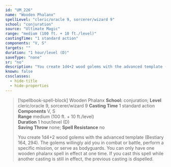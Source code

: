```yaml
---
id: "UM_226"
name: "Wooden Phalanx"
spellLevel: "cleric/oracle 9, sorcerer/wizard 9"
school: "conjuration"
source: "Ultimate Magic"
range: "medium (100 ft. + 10 ft./level)"
castingTime: "1 standard action"
components: "V, S"
targets: ""
duration: "1 hour/level (D)"
saveType: "none"
sr: "no"
description: "You create 1d4+2 wood golems with the advanced template (Bestiary 164, 294). The golems willingly aid you in combat or battle, perform a specific mission, or serve as bodyguards. You can only have one wooden phalanx spell in effect at one time.  If you cast this spell while another casting is still in effect, the previous casting is dispelled."
known: false
cssclasses:
  - hide-title
  - hide-properties
---
```


> [!spellbook-spell-block] Wooden Phalanx
> **School:** conjuration; **Level** cleric/oracle 9, sorcerer/wizard 9
> **Casting Time** 1 standard action  
> **Components** V, S  
> **Range** medium (100 ft. + 10 ft./level)  
> **Duration** 1 hour/level (D)  
> **Saving Throw** none; **Spell Resistance** no
> 
> You create 1d4+2 wood golems with the advanced template (Bestiary 164, 294). The golems willingly aid you in combat or battle, perform a specific mission, or serve as bodyguards. You can only have one wooden phalanx spell in effect at one time.  If you cast this spell while another casting is still in effect, the previous casting is dispelled.